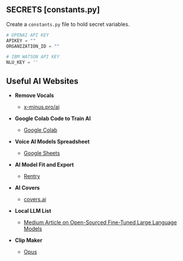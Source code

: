 ## SECRETS [constants.py]
Create a `constants.py` file to hold secret variables.

```python
# OPENAI API KEY
APIKEY = ""
ORGANIZATION_ID = ""

# IBM WATSON API KEY
NLU_KEY = ''
```

## Useful AI Websites

- **Remove Vocals**
  - [x-minus.pro/ai](https://x-minus.pro/ai)

- **Google Colab Code to Train AI**
  - [Google Colab](https://colab.research.google.com/drive/1r4IRL0UA7JEoZ0ZK8PKfMyTIBHKpyhcw)

- **Voice AI Models Spreadsheet**
  - [Google Sheets](https://docs.google.com/spreadsheets/d/1tAUaQrEHYgRsm1Lvrnj14HFHDwJWl0Bd9x0QePewNco/edit)

- **AI Model Fit and Export**
  - [Rentry](https://rentry.co/nh2arh)

- **AI Covers**
  - [covers.ai](https://www.covers.ai/)

- **Local LLM List**
  - [Medium Article on Open-Sourced Fine-Tuned Large Language Models](https://medium.com/geekculture/list-of-open-sourced-fine-tuned-large-language-models-llm-8d95a2e0dc76)

- **Clip Maker**
  - [Opus](https://www.opus.pro/)